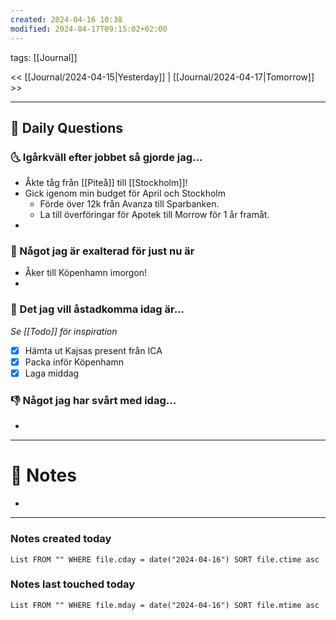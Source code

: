 ```yaml
---
created: 2024-04-16 10:38
modified: 2024-04-17T09:15:02+02:00
---
```

tags: [[Journal]] 

<< [[Journal/2024-04-15|Yesterday]] | [[Journal/2024-04-17|Tomorrow]] >>

---
## 📅 Daily Questions
### 🌜 Igårkväll efter jobbet så gjorde jag...
- Åkte tåg från [[Piteå]] till [[Stockholm]]!
- Gick igenom min budget för April och Stockholm
	- Förde över 12k från Avanza till Sparbanken.
	- La till överföringar för Apotek till Morrow för 1 år framåt.
- 

### 🙌 Något jag är exalterad för just nu är
- Åker till Köpenhamn imorgon!
- 

### 🚀 Det jag vill åstadkomma idag är...
_Se [[Todo]] för inspiration_
- [x] Hämta ut Kajsas present från ICA
- [x] Packa inför Köpenhamn
- [x] Laga middag

### 👎 Något jag har svårt med idag...
- 

---
# 📝 Notes
- 
---
### Notes created today
```dataview
List FROM "" WHERE file.cday = date("2024-04-16") SORT file.ctime asc
```
### Notes last touched today
```dataview
List FROM "" WHERE file.mday = date("2024-04-16") SORT file.mtime asc
```